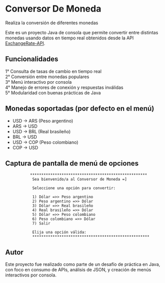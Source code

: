 # Conversor De Moneda
Realiza la conversión de diferentes monedas

Este es un proyecto Java de consola que permite convertir entre distintas monedas usando datos en tiempo real 
obtenidos desde la API [ExchangeRate-API](https://www.exchangerate-api.com/).

## Funcionalidades

1° Consulta de tasas de cambio en tiempo real  
2° Conversión entre monedas populares  
3° Menú interactivo por consola  
4° Manejo de errores de conexión y respuestas inválidas  
5° Modularidad con buenas prácticas de Java

## Monedas soportadas (por defecto en el menú)

- USD → ARS (Peso argentino)
- ARS → USD  
- USD → BRL (Real brasileño)  
- BRL → USD  
- USD → COP (Peso colombiano)  
- COP → USD  

## Captura de pantalla de menú de opciones

               ****************************************************
                Sea bienvenido/a al Conversor de Moneda =]

                Seleccione una opción para convertir:

                1) Dólar =>> Peso argentino
                2) Peso argentino =>> Dólar
                3) Dólar =>> Real brasileño
                4) Real brasileño =>> Dólar
                5) Dólar =>> Peso colombiano
                6) Peso colombiano =>> Dólar
                7) Salir

                Elija una opción válida:
                ****************************************************

## Autor 
Este proyecto fue realizado como parte de un desafío de práctica en Java, con foco en consumo de APIs, 
análisis de JSON, y creación de menús interactivos por consola.

